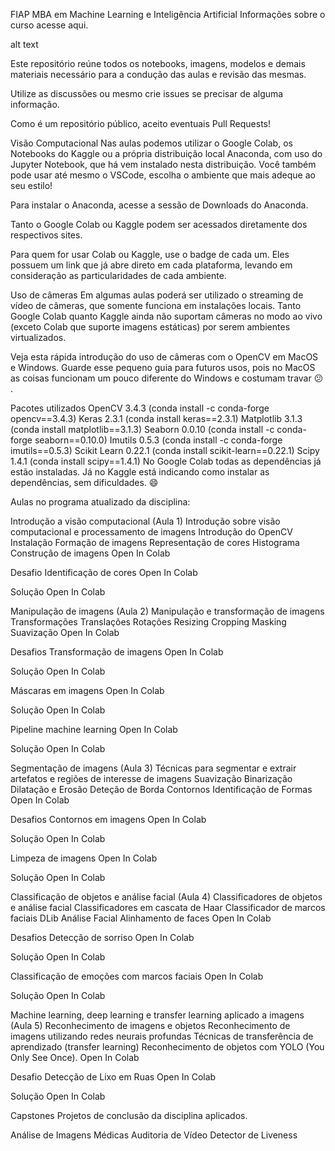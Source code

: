FIAP MBA em Machine Learning e Inteligência Artificial
Informações sobre o curso acesse aqui.

alt text

Este repositório reúne todos os notebooks, imagens, modelos e demais materiais necessário para a condução das aulas e revisão das mesmas.

Utilize as discussões ou mesmo crie issues se precisar de alguma informação.

Como é um repositório público, aceito eventuais Pull Requests!

Visão Computacional
Nas aulas podemos utilizar o Google Colab, os Notebooks do Kaggle ou a própria distribuição local Anaconda, com uso do Jupyter Notebook, que há vem instalado nesta distribuição. Você também pode usar até mesmo o VSCode, escolha o ambiente que mais adeque ao seu estilo!

Para instalar o Anaconda, acesse a sessão de Downloads do Anaconda.

Tanto o Google Colab ou Kaggle podem ser acessados diretamente dos respectivos sites.

Para quem for usar Colab ou Kaggle, use o badge de cada um. Eles possuem um link que já abre direto em cada plataforma, levando em consideração as particularidades de cada ambiente.

Uso de câmeras
Em algumas aulas poderá ser utilizado o streaming de vídeo de câmeras, que somente funciona em instalações locais. Tanto Google Colab quanto Kaggle ainda não suportam câmeras no modo ao vivo (exceto Colab que suporte imagens estáticas) por serem ambientes virtualizados.

Veja esta rápida introdução do uso de câmeras com o OpenCV em MacOS e Windows. Guarde esse pequeno guia para futuros usos, pois no MacOS as coisas funcionam um pouco diferente do Windows e costumam travar 😕 .

Pacotes utilizados
OpenCV 3.4.3 (conda install -c conda-forge opencv==3.4.3)
Keras 2.3.1 (conda install keras==2.3.1)
Matplotlib 3.1.3 (conda install matplotlib==3.1.3)
Seaborn 0.0.10 (conda install -c conda-forge seaborn==0.10.0)
Imutils 0.5.3 (conda install -c conda-forge imutils==0.5.3)
Scikit Learn 0.22.1 (conda install scikit-learn==0.22.1)
Scipy 1.4.1 (conda install scipy==1.4.1)
No Google Colab todas as dependências já estão instaladas. Já no Kaggle está indicando como instalar as dependências, sem dificuldades. 😄

Aulas no programa atualizado da disciplina:

Introdução a visão computacional (Aula 1)
Introdução sobre visão computacional e processamento de imagens
Introdução do OpenCV
Instalação
Formação de imagens
Representação de cores
Histograma
Construção de imagens
Open In Colab

Desafio
Identificação de cores Open In Colab

Solução Open In Colab

Manipulação de imagens (Aula 2)
Manipulação e transformação de imagens
Transformações
Translações
Rotações
Resizing
Cropping
Masking
Suavização
Open In Colab

Desafios
Transformação de imagens Open In Colab

Solução Open In Colab

Máscaras em imagens Open In Colab

Solução Open In Colab

Pipeline machine learning Open In Colab

Solução Open In Colab

Segmentação de imagens (Aula 3)
Técnicas para segmentar e extrair artefatos e regiões de interesse de imagens
Suavização
Binarização
Dilatação e Erosão
Deteção de Borda
Contornos
Identificação de Formas
Open In Colab

Desafios
Contornos em imagens Open In Colab

Solução Open In Colab

Limpeza de imagens Open In Colab

Solução Open In Colab

Classificação de objetos e análise facial (Aula 4)
Classificadores de objetos e análise facial
Classificadores em cascata de Haar
Classificador de marcos faciais DLib
Análise Facial
Alinhamento de faces
Open In Colab

Desafios
Detecção de sorriso Open In Colab

Solução Open In Colab

Classificação de emoções com marcos faciais Open In Colab

Solução Open In Colab

Machine learning, deep learning e transfer learning aplicado a imagens (Aula 5)
Reconhecimento de imagens e objetos
Reconhecimento de imagens utilizando redes neurais profundas
Técnicas de transferência de aprendizado (transfer learning)
Reconhecimento de objetos com YOLO (You Only See Once).
Open In Colab

Desafio
Detecção de Lixo em Ruas Open In Colab

Solução Open In Colab

Capstones
Projetos de conclusão da disciplina aplicados.

Análise de Imagens Médicas
Auditoria de Vídeo
Detector de Liveness
